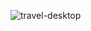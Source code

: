 ![travel-desktop](https://github.com/erShiaVa/Responsiv-Travel-Onepager/assets/137787875/16462904-0abf-408d-bfda-cbede61b4873)
